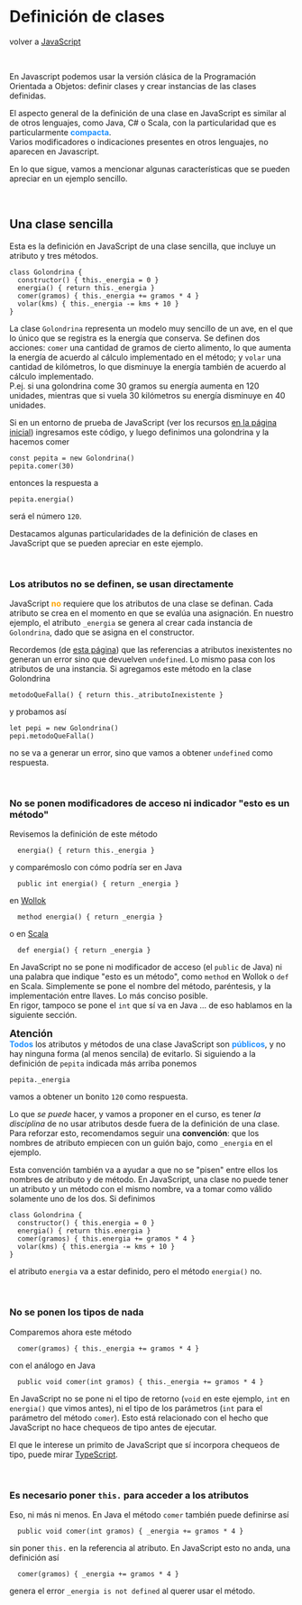 # Definición de clases

volver a [JavaScript](./javascript-intro.md)

<br/>

En Javascript podemos usar la versión clásica de la Programación Orientada a Objetos: definir clases y crear instancias de las clases definidas.

El aspecto general de la definición de una clase en JavaScript es similar al de otros lenguajes, como Java, C# o Scala, con la particularidad que es particularmente <span style="color: dodgerblue">**compacta**</span>.  
Varios modificadores o indicaciones presentes en otros lenguajes, no aparecen en Javascript.  

En lo que sigue, vamos a mencionar algunas características que se pueden apreciar en un ejemplo sencillo.

<br/> 

## Una clase sencilla

Esta es la definición en JavaScript de una clase sencilla, que incluye un atributo y tres métodos.  
```
class Golondrina {
  constructor() { this._energia = 0 }
  energia() { return this._energia }
  comer(gramos) { this._energia += gramos * 4 }
  volar(kms) { this._energia -= kms + 10 }
}
```

La clase `Golondrina` representa un modelo muy sencillo de un ave, en el que lo único que se registra es la energía que conserva. Se definen dos acciones: `comer` una cantidad de gramos de cierto alimento, lo que aumenta la energía de acuerdo al cálculo implementado en el método; y `volar` una cantidad de kilómetros, lo que disminuye la energía también de acuerdo al cálculo implementado.  
P.ej. si una golondrina come 30 gramos su energía aumenta en 120 unidades, mientras que si vuela 30 kilómetros su energía disminuye en 40 unidades.

Si en un entorno de prueba de JavaScript (ver los recursos [en la página inicial](./javascript-intro.md)) ingresamos este código, y luego definimos una golondrina y la hacemos comer 
```
const pepita = new Golondrina()
pepita.comer(30)
```
entonces la respuesta a 
```
pepita.energia()
```
será el número `120`.

Destacamos algunas particularidades de la definición de clases en JavaScript que se pueden apreciar en este ejemplo.

<br/>

### Los atributos no se definen, se usan directamente
JavaScript <span style="color: orange">**no**</span> requiere que los atributos de una clase se definan. Cada atributo se crea en el momento en que se evalúa una asignación. En nuestro ejemplo, el atributo `_energia` se genera al crear cada instancia de `Golondrina`, dado que se asigna en el constructor.

Recordemos (de [esta página](./javascript-arrays-strings-object-literals.md)) que las referencias a atributos inexistentes no generan un error sino que devuelven `undefined`. Lo mismo pasa con los atributos de una instancia. Si agregamos este método en la clase Golondrina
```
metodoQueFalla() { return this._atributoInexistente }
```
y probamos así
```
let pepi = new Golondrina()
pepi.metodoQueFalla()
```
no se va a generar un error, sino que vamos a obtener `undefined` como respuesta.

<br/>

### No se ponen modificadores de acceso ni indicador "esto es un método"
Revisemos la definición de este método
```
  energia() { return this._energia }
```
y comparémoslo con cómo podría ser en Java
```
  public int energia() { return _energia }
```
en [Wollok](http://www.wollok.org/)
```
  method energia() { return _energia }
```
o en [Scala](https://docs.scala-lang.org/tour/classes.html)
```
  def energia() { return _energia }
```

En JavaScript no se pone ni modificador de acceso (el `public` de Java) ni una palabra que indique "esto es un método", como `method` en Wollok o `def` en Scala. Simplemente se pone el nombre del método, paréntesis, y la implementación entre llaves. Lo más conciso posible.  
En rigor, tampoco se pone el `int` que sí va en Java ... de eso hablamos en la siguiente sección.

<span style="font-size: 125%">**Atención**</span>  
<span style="color: dodgerblue">**Todos**</span> los atributos y métodos de una clase JavaScript son <span style="color: dodgerblue">**públicos**</span>, y no hay ninguna forma (al menos sencila) de evitarlo. Si siguiendo a la definición de `pepita` indicada más arriba ponemos
```
pepita._energia
```
vamos a obtener un bonito `120` como respuesta. 

Lo que *se puede* hacer, y vamos a proponer en el curso, es tener *la disciplina* de no usar atributos desde fuera de la definición de una clase. 
Para reforzar esto, recomendamos seguir una **convención**: que los nombres de atributo empiecen con un guión bajo, como `_energia` en el ejemplo.

Esta convención también va a ayudar a que no se "pisen" entre ellos los nombres de atributo y de método. En JavaScript, una clase no puede tener un atributo y un método con el mismo nombre, va a tomar como válido solamente uno de los dos. Si definimos
```
class Golondrina {
  constructor() { this.energia = 0 }
  energia() { return this.energia }
  comer(gramos) { this.energia += gramos * 4 }
  volar(kms) { this.energia -= kms + 10 }
}
```
el atributo `energia` va a estar definido, pero el método `energia()` no.

<br/>

### No se ponen los tipos de nada
Comparemos ahora este método
```
  comer(gramos) { this._energia += gramos * 4 }
```
con el análogo en Java
```
  public void comer(int gramos) { this._energia += gramos * 4 }
```

En JavaScript no se pone ni el tipo de retorno (`void` en este ejemplo, `int` en `energia()` que vimos antes), ni el tipo de los parámetros (`int` para el parámetro del método `comer`). 
Esto está relacionado con el hecho que JavaScript no hace chequeos de tipo antes de ejecutar.

El que le interese un primito de JavaScript que sí incorpora chequeos de tipo, puede mirar [TypeScript](http://www.typescriptlang.org/).

<br/>

### Es necesario poner `this.` para acceder a los atributos
Eso, ni más ni menos. En Java el método `comer` también puede definirse así
```
  public void comer(int gramos) { _energia += gramos * 4 }
```
sin poner `this.` en la referencia al atributo. En JavaScript esto no anda, una definición así
```
  comer(gramos) { _energia += gramos * 4 }
```
genera el error `_energia is not defined` al querer usar el método.

